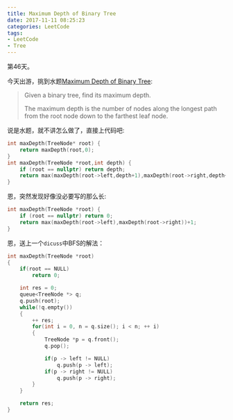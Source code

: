 ```yaml
---
title: Maximum Depth of Binary Tree
date: 2017-11-11 08:25:23
categories: LeetCode
tags:
- LeetCode
- Tree
---
```


第46天。

今天出游，挑到水题[Maximum Depth of Binary Tree](https://leetcode.com/problems/maximum-depth-of-binary-tree/discuss/):

> Given a binary tree, find its maximum depth.
>
> The maximum depth is the number of nodes along the longest path from the root node down to the farthest leaf node.

说是水题，就不讲怎么做了，直接上代码吧:

```c++
int maxDepth(TreeNode* root) {
    return maxDepth(root,0);
}
int maxDepth(TreeNode *root,int depth) {
    if (root == nullptr) return depth;
    return max(maxDepth(root->left,depth+1),maxDepth(root->right,depth+1));
}
```

恩，突然发现好像没必要写的那么长:

```c++
int maxDepth(TreeNode *root) {
    if (root == nullptr) return 0;
    return max(maxDepth(root->left),maxDepth(root->right))+1;
}
```

恩，送上一个`dicuss`中BFS的解法：

```c++
int maxDepth(TreeNode *root)
{
    if(root == NULL)
        return 0;

    int res = 0;
    queue<TreeNode *> q;
    q.push(root);
    while(!q.empty())
    {
        ++ res;
        for(int i = 0, n = q.size(); i < n; ++ i)
        {
            TreeNode *p = q.front();
            q.pop();

            if(p -> left != NULL)
                q.push(p -> left);
            if(p -> right != NULL)
                q.push(p -> right);
        }
    }

    return res;
}
```